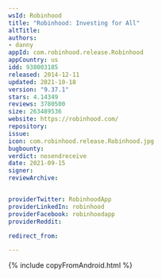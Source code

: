 ```yaml
---
wsId: Robinhood
title: "Robinhood: Investing for All"
altTitle: 
authors:
- danny
appId: com.robinhood.release.Robinhood
appCountry: us
idd: 938003185
released: 2014-12-11
updated: 2021-10-18
version: "9.37.1"
stars: 4.14349
reviews: 3780500
size: 263489536
website: https://robinhood.com/
repository: 
issue: 
icon: com.robinhood.release.Robinhood.jpg
bugbounty: 
verdict: nosendreceive
date: 2021-09-15
signer: 
reviewArchive:


providerTwitter: RobinhoodApp
providerLinkedIn: robinhood
providerFacebook: robinhoodapp
providerReddit: 

redirect_from:

---
```


{% include copyFromAndroid.html %}
